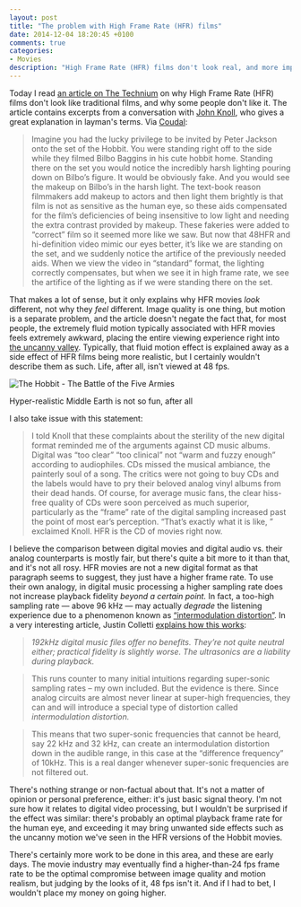 ```yaml
---
layout: post
title: "The problem with High Frame Rate (HFR) films"
date: 2014-12-04 18:20:45 +0100
comments: true
categories: 
- Movies
description: "High Frame Rate (HFR) films don't look real, and more importantly, they don't feel real."
---
```


Today I read [an article on The Technium](http://kk.org/thetechnium/2013/01/pain-of-the-new/) on why High Frame Rate (HFR) films don't look like traditional films, and why some people don't like it. The article contains excerpts from a conversation with [John Knoll](http://en.wikipedia.org/wiki/John_Knoll), who gives a great explanation in layman's terms. Via [Coudal](http://coudal.com/archives/2014/12/hfr.php):

> Imagine you had the lucky privilege to be invited by Peter Jackson onto the set of the Hobbit. You were standing right off to the side while they filmed Bilbo Baggins in his cute hobbit home. Standing there on the set you would notice the incredibly harsh lighting pouring down on Bilbo’s figure. It would be obviously fake. And you would see the makeup on Bilbo’s in the harsh light. The text-book reason filmmakers add makeup to actors and then light them brightly is that film is not as sensitive as the human eye, so these aids compensated for the film’s deficiencies of being insensitive to low light and needing the extra contrast provided by makeup. These fakeries were added to “correct” film so it seemed more like we saw. But now that 48HFR and hi-definition video mimic our eyes better, it’s like we are standing on the set, and we suddenly notice the artifice of the previously needed aids. When we view the video in “standard” format, the lighting correctly compensates, but when we see it in high frame rate, we see the artifice of the lighting as if we were standing there on the set.

That makes a lot of sense, but it only explains why HFR movies _look_ different, not why they _feel_ different. Image quality is one thing, but motion is a separate problem, and the article doesn't negate the fact that, for most people, the extremely fluid motion typically associated with HFR movies feels extremely awkward, placing the entire viewing experience right into [the uncanny valley](http://en.wikipedia.org/wiki/Uncanny_valley). Typically, that fluid motion effect is explained away as a side effect of HFR films being more realistic, but I certainly wouldn't describe them as such. Life, after all, isn't viewed at 48 fps.

<p class="extra-width"><img src="https://farm8.staticflickr.com/7547/15946568102_bf47a1e8e4_h.jpg" alt="The Hobbit - The Battle of the Five Armies"/></p>

<p class="photo-credit">Hyper-realistic Middle Earth is not so fun, after all</p>

I also take issue with this statement:

> I told Knoll that these complaints about the sterility of the new digital format reminded me of the arguments against CD music albums. Digital was “too clear” “too clinical” not “warm and fuzzy enough” according to audiophiles. CDs missed the musical ambiance, the painterly soul of a song. The critics were not going to buy CDs and the labels would have to pry their beloved analog vinyl albums from their dead hands. Of course, for average music fans, the clear hiss-free quality of CDs were soon perceived as much superior, particularly as the “frame” rate of the digital sampling increased past the point of most ear’s perception. “That’s exactly what it is like, ” exclaimed Knoll. HFR is the CD of movies right now.

I believe the comparison between digital movies and digital audio vs. their analog counterparts is mostly fair, but there's quite a bit more to it than that, and it's not all rosy. HFR movies are not a new digital format as that paragraph seems to suggest, they just have a higher frame rate. To use their own analogy, in digital music processing a higher sampling rate does not increase playback fidelity _beyond a certain point._ In fact, a too-high sampling rate  — above 96 kHz — may actually _degrade_ the listening experience due to a phenomenon known as [“intermodulation distortion”](http://en.wikipedia.org/wiki/Intermodulation). In a very interesting article, Justin Colletti [explains how this works](http://www.trustmeimascientist.com/2013/02/04/the-science-of-sample-rates-when-higher-is-better-and-when-it-isnt/):

> _192kHz digital music files offer no benefits. They’re not quite neutral either; practical fidelity is slightly worse. The ultrasonics are a liability during playback._

> This runs counter to many initial intuitions regarding super-sonic sampling rates – my own included. But the evidence is there. Since analog circuits are almost never linear at super-high frequencies, they can and will introduce a special type of distortion called _intermodulation distortion._

> This means that two super-sonic frequencies that cannot be heard, say 22 kHz and 32 kHz, can create an intermodulation distortion down in the audible range, in this case at the “difference frequency” of 10kHz. This is a real danger whenever super-sonic frequencies are not filtered out.

There's nothing strange or non-factual about that. It's not a matter of opinion or personal preference, either: it's just basic signal theory. I'm not sure how it relates to digital video processing, but I wouldn't be surprised if the effect was similar: there's probably an optimal playback frame rate for the human eye, and exceeding it may bring unwanted side effects such as the uncanny motion we've seen in the HFR versions of the Hobbit movies.

There's certainly more work to be done in this area, and these are early days. The movie industry may eventually find a higher-than-24 fps frame rate to be the optimal compromise between image quality and motion realism, but judging by the looks of it, 48 fps isn't it. And if I had to bet, I wouldn't place my money on going higher.
